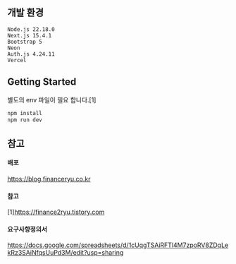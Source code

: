 ## 개발 환경
```text
Node.js 22.18.0
Next.js 15.4.1
Bootstrap 5
Neon
Auth.js 4.24.11
Vercel
```

## Getting Started

별도의 env 파일이 필요 합니다.[1] 

```bash
npm install
npm run dev
```

## 참고

#### 배포
https://blog.financeryu.co.kr

#### 참고
[1]https://finance2ryu.tistory.com

#### 요구사항정의서
https://docs.google.com/spreadsheets/d/1cUqgTSAiRFTl4M7zpoRV8ZDqLekRz3SAiNfqsUuPd3M/edit?usp=sharing

